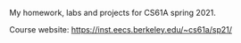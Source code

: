 My homework, labs and projects for CS61A spring 2021. 

Course website: <https://inst.eecs.berkeley.edu/~cs61a/sp21/>

